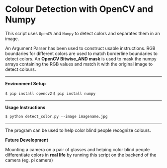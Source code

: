 # Colour Detection with OpenCV and Numpy

This script uses `OpenCV` and `Numpy` to detect colors and separates them in an image.

An Argument Parser has been used to construct usable instructions. RGB boundaries for different colors are used to match borderline boundaries to detect colors. An **OpenCV Bitwise_AND mask** is used to mask the numpy arrays containing the RGB values and match it with the original image to detect colours.

---

**Environment Setup**

`$ pip install opencv2`
`$ pip install numpy`

---

**Usage Instructions**

`$ python detect_color.py --image imagename.jpg`

---

The program can be used to help color blind people recognize colours.

**Future Development**

Mounting a camera on a pair of glasses and helping color blind people differentiate colors in **real life** by running this script on the backend of the camera (eg. pi camera)
